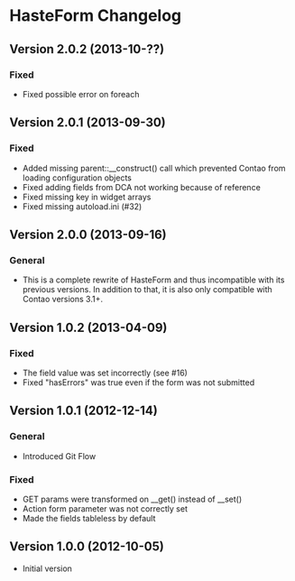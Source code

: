 HasteForm Changelog
===================

Version 2.0.2 (2013-10-??)
------------------------------

### Fixed
- Fixed possible error on foreach

Version 2.0.1 (2013-09-30)
------------------------------

### Fixed
- Added missing parent::__construct() call which prevented Contao from loading configuration objects
- Fixed adding fields from DCA not working because of reference
- Fixed missing key in widget arrays
- Fixed missing autoload.ini (#32)

Version 2.0.0 (2013-09-16)
------------------------------

### General
- This is a complete rewrite of HasteForm and thus incompatible with its previous versions. In addition to that, it is also only compatible with Contao versions 3.1+.

Version 1.0.2 (2013-04-09)
------------------------------

### Fixed
- The field value was set incorrectly (see #16)
- Fixed "hasErrors" was true even if the form was not submitted

Version 1.0.1 (2012-12-14)
------------------------------

### General
- Introduced Git Flow

### Fixed
- GET params were transformed on __get() instead of __set()
- Action form parameter was not correctly set
- Made the fields tableless by default

Version 1.0.0 (2012-10-05)
------------------------------

- Initial version